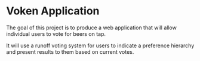 # Voken Application


The goal of this project is to produce a web application that will allow individual users to vote for beers on tap.

It will use a runoff voting system for users to indicate a preference hierarchy and present results to them based on current votes.